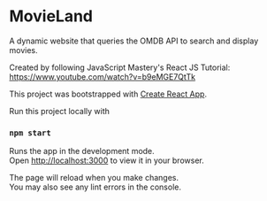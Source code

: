 # MovieLand

A dynamic website that queries the OMDB API to search and display movies.

Created by following JavaScript Mastery's React JS Tutorial: https://www.youtube.com/watch?v=b9eMGE7QtTk

This project was bootstrapped with [Create React App](https://github.com/facebook/create-react-app).

Run this project locally with

### `npm start`

Runs the app in the development mode.\
Open [http://localhost:3000](http://localhost:3000) to view it in your browser.

The page will reload when you make changes.\
You may also see any lint errors in the console.
